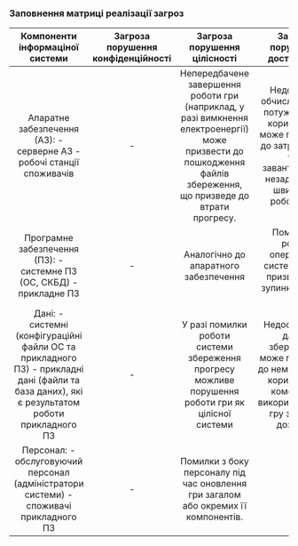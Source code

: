 ### Заповнення матриці реалізації загроз

|                                                        Компоненти інформаціної системи                                                       | Загроза порушення конфіденційності |                                                                     Загроза порушення цілісності                                                                     |                                                        Загроза порушення доступності                                                       |
|:--------------------------------------------------------------------------------------------------------------------------------------------:|:----------------------------------:|:--------------------------------------------------------------------------------------------------------------------------------------------------------------------:|:------------------------------------------------------------------------------------------------------------------------------------------:|
|                                     Апаратне забезпечення (АЗ): - серверне АЗ - робочі станції споживачів                                    |                  -                 | Непередбачене завершення роботи гри  (наприклад, у разі вимкнення електроенергії)  може призвести до пошкодження файлів збереження,  що призведе до втрати прогресу. | Недостатня обчислювальна потужність ПК користувача  може призвести до затримок під час завантаження  і незадовільної швидкості роботи гри. |
|                                     Програмне забезпечення (ПЗ): - системне ПЗ (ОС, СКБД) - прикладне ПЗ                                     |                  -                 |                                                                 Аналогічно до апаратного забезпечення                                                                |                                 Помилка в роботі операційної системи  може призвести до зупинки роботи гри                                 |
| Дані: - системні (конфігураційні файли ОС та прикладного ПЗ) - прикладні дані (файли та база даних), які є результатом роботи прикладного ПЗ |                  -                 |                                  У разі помилки роботи системи збереження прогресу  можливе порушення роботи гри як цілісної системи                                 |         Недоступність даних збереження може призвести до  неможливості користувача комфортно використовувати гру  з метою дозвілля         |
|                            Персонал: - обслуговуючий персонал (адміністратори системи) - споживачі прикладного ПЗ                            |                  -                 |                                          Помилки з боку персоналу під час оновлення гри загалом  або окремих її компонентів.                                         |                                                                          -                                                                  |
